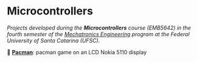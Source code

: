 # Microcontrollers  

_Projects developed during the **Microcontrollers** course (EMB5642) in the fourth semester of the [Mechatronics Engineering](https://mecatronica.ufsc.br/) program at the Federal University of Santa Catarina (UFSC)._

:space_invader: **[Pacman](https://github.com/jesuinovieira/microcontrollers/tree/master/pacman)**: pacman game on an LCD Nokia 5110 display
